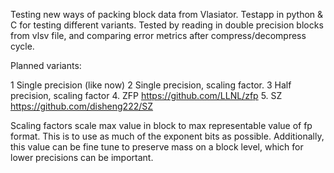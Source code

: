 Testing new ways of packing block data from Vlasiator. Testapp in
python & C for testing different variants. Tested by reading in double
precision blocks from vlsv file, and comparing error metrics after
compress/decompress cycle.


Planned variants:

1  Single precision (like now)
2  Single precision, scaling factor.
3  Half precision, scaling factor
4. ZFP https://github.com/LLNL/zfp
5. SZ https://github.com/disheng222/SZ

Scaling factors scale max value in block to max representable value of
fp format. This is to use as much of the exponent bits as
possible. Additionally, this value can be fine tune to preserve mass
on a block level, which for lower precisions can be important.


